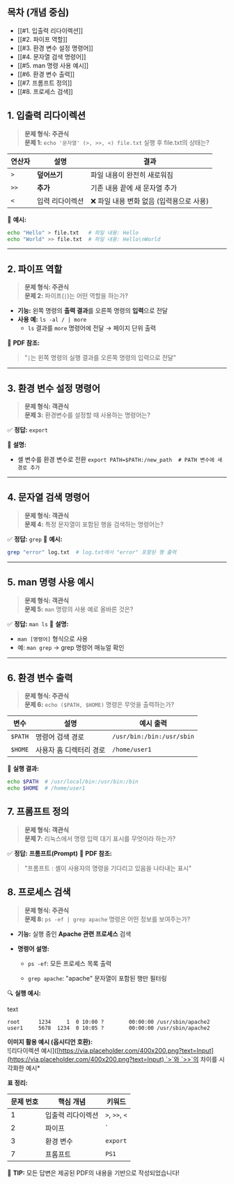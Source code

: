 ## 목차 (개념 중심)

- [[#1. 입출력 리다이렉션]]
- [[#2. 파이프 역할]]
- [[#3. 환경 변수 설정 명령어]]
- [[#4. 문자열 검색 명령어]]
- [[#5. man 명령 사용 예시]]
- [[#6. 환경 변수 출력]]
- [[#7. 프롬프트 정의]]
- [[#8. 프로세스 검색]]

## 1. 입출력 리다이렉션

> **문제 형식: 주관식**  
> **문제 1:** `echo '문자열' (>, >>, <) file.txt` 실행 후 file.txt의 상태는?

|연산자|설명|결과|
|---|---|---|
|`>`|**덮어쓰기**|파일 내용이 완전히 새로워짐|
|`>>`|**추가**|기존 내용 끝에 새 문자열 추가|
|`<`|입력 리다이렉션|❌ 파일 내용 변화 없음 (입력용으로 사용)|

📌 **예시:**
```bash
echo "Hello" > file.txt   # 파일 내용: Hello 
echo "World" >> file.txt  # 파일 내용: Hello\nWorld
```

---
## 2. 파이프 역할

> **문제 형식: 주관식**  
> **문제 2:** 파이프(`|`)는 어떤 역할을 하는가?

- **기능:** 왼쪽 명령의 **출력 결과**를 오른쪽 명령의 **입력**으로 전달
- **사용 예:** `ls -al / | more`
    - `ls` 결과를 `more` 명령어에 전달 → 페이지 단위 출력

🔗 **PDF 참조:**
> "`|`는 왼쪽 명령의 실행 결과를 오른쪽 명령의 입력으로 전달"
---
## 3. 환경 변수 설정 명령어

> **문제 형식: 객관식**  
> **문제 3:** 환경변수를 설정할 때 사용하는 명령어는?

✅ **정답:** `export`

📘 **설명:**
- 셸 변수를 환경 변수로 전환
`export PATH=$PATH:/new_path  # PATH 변수에 새 경로 추가`
---
## 4. 문자열 검색 명령어

> **문제 형식: 객관식**  
> **문제 4:** 특정 문자열이 포함된 행을 검색하는 명령어는?

✅ **정답:** `grep`
📘 **예시:**
```bash
grep "error" log.txt  # log.txt에서 "error" 포함된 행 출력
```
---
## 5. man 명령 사용 예시

> **문제 형식: 객관식**  
> **문제 5:** `man` 명령의 사용 예로 올바른 것은?

✅ **정답:** `man ls`
📘 **설명:**
- `man [명령어]` 형식으로 사용
- 예: `man grep` → grep 명령어 매뉴얼 확인
---
## 6. 환경 변수 출력

> **문제 형식: 주관식**  
> **문제 6:** `echo ($PATH, $HOME)` 명령은 무엇을 출력하는가?

|변수|설명|예시 출력|
|---|---|---|
|`$PATH`|명령어 검색 경로|`/usr/bin:/bin:/usr/sbin`|
|`$HOME`|사용자 홈 디렉터리 경로|`/home/user1`|

📌 **실행 결과:**
```bash
echo $PATH  # /usr/local/bin:/usr/bin:/bin 
echo $HOME  # /home/user1
```

## 7. 프롬프트 정의

> **문제 형식: 객관식**  
> **문제 7:** 리눅스에서 명령 입력 대기 표시를 무엇이라 하는가?

✅ **정답:** **프롬프트(Prompt)**
📘 **PDF 참조:**
> "프롬프트 : 셸이 사용자의 명령을 기다리고 있음을 나타내는 표시"

## 8. 프로세스 검색

> **문제 형식: 주관식**  
> **문제 8:** `ps -ef | grep apache` 명령은 어떤 정보를 보여주는가?

- **기능:** 실행 중인 **Apache 관련 프로세스** 검색
    
- **명령어 설명:**
    
    - `ps -ef`: 모든 프로세스 목록 출력
        
    - `grep apache`: "apache" 문자열이 포함된 행만 필터링
        

🔍 **실행 예시:**

text

`root      1234     1  0 10:00 ?        00:00:00 /usr/sbin/apache2 user1     5678  1234  0 10:05 ?        00:00:00 /usr/sbin/apache2`

**이미지 활용 예시 (옵시디언 호환):**  
![리다이렉션 예시]([https://via.placeholder.com/400x200.png?text=Input](https://via.placeholder.com/400x200.png?text=Input) `>`와 `>>`의 차이를 시각화한 예시*

**표 정리:**

|문제 번호|핵심 개념|키워드|
|---|---|---|
|1|입출력 리다이렉션|`>`, `>>`, `<`|
|2|파이프|`|
|3|환경 변수|`export`|
|7|프롬프트|`PS1`|

📌 **TIP:** 모든 답변은 제공된 PDF의 내용을 기반으로 작성되었습니다!